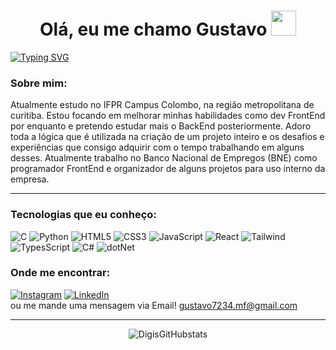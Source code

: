 <h1 align="center">Olá, eu me chamo Gustavo <img height="40" margin-top="50%"src="https://media.tenor.com/c9jE4z5NDmIAAAAi/cool-emoji.gif"></h1>
 

[![Typing SVG](https://readme-typing-svg.demolab.com?font=Fira+Code&duration=4000&pause=1000&color=6C63FE&center=true&vCenter=true&multiline=true&random=false&width=700&height=40&lines=Desenvolvedor+FrontEnd+em+constante+evolução)](https://git.io/typing-svg)

### Sobre mim:
Atualmente estudo no IFPR Campus Colombo, na região metropolitana de curitiba. Estou focando em melhorar minhas habilidades como dev FrontEnd por enquanto e pretendo estudar mais o BackEnd posteriormente. Adoro toda a lógica que é utilizada na criação de um projeto inteiro e os desafios e experiências que consigo adquirir com o tempo trabalhando em alguns desses. Atualmente trabalho no Banco Nacional de Empregos (BNE) como programador FrontEnd e organizador de alguns projetos para uso interno da empresa.

---

### Tecnologias que eu conheço:
![C](https://img.shields.io/badge/C-00599C?style=for-the-badge&logo=c&logoColor=white)
![Python](https://img.shields.io/badge/Python-3776AB?style=for-the-badge&logo=python&logoColor=white)
![HTML5](https://img.shields.io/badge/HTML5-E34F26?style=for-the-badge&logo=html5&logoColor=white)
![CSS3](https://img.shields.io/badge/CSS3-1572B6?style=for-the-badge&logo=css3&logoColor=white)
![JavaScript](https://img.shields.io/badge/JavaScript-F7DF1E?style=for-the-badge&logo=javascript&logoColor=black)
![React](https://img.shields.io/badge/-ReactJs-61DAFB?logo=react&logoColor=white&style=for-the-badge)
![Tailwind](https://img.shields.io/badge/Tailwind_CSS-grey?style=for-the-badge&logo=tailwind-css&logoColor=38B2AC)
![TypesScript](https://img.shields.io/badge/TypeScript-3178C6?style=for-the-badge&logo=typescript&logoColor=white)
![C#](https://img.shields.io/badge/C%23-239120?style=for-the-badge&logo=c-sharp&logoColor=white)
![dotNet](https://img.shields.io/badge/.NET-5C2D91?style=for-the-badge&logo=.net&logoColor=white)


### Onde me encontrar:
[![Instagram](https://img.shields.io/badge/Instagram-%23E4405F.svg?&style=for-the-badge&logo=instagram&logoColor=white)](https://www.instagram.com/digisss01)
[![LinkedIn](https://img.shields.io/badge/LinkedIn-0077B5.svg?&style=for-the-badge&logo=linkedin&logoColor=white)](https://www.linkedin.com/in/gustavo-martins-fernandes-291a182b9/overlay/about-this-profile/)
<br>
ou me mande uma mensagem via Email! gustavo7234.mf@gmail.com

---
<div align="center">
   
![DigisGitHubstats](https://github-readme-stats.vercel.app/api?username=Digiss&show_icons=true&theme=dark)

</div>
